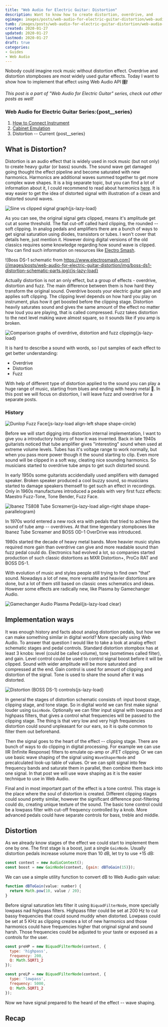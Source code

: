 ```yaml
---
title: "Web Audio for Electric Guitar: Distortion"
description: Want to know how to create distortion, overdrive, and
ogimage: images/posts/web-audio-for-electric-guitar-distortion/web-audio-for-electric-guitar-distortion-og.jpg
tumb: /images/posts/web-audio-for-electric-guitar-distortion/web-audio-for-electric-guitar-distortion
created: 2020-01-27
updated: 2020-01-27
lastmod: 2020-01-27
draft: true
categories:
- Guides
- Web Audio
---
```

Nobody could imagine rock music without distortion effect. Overdrive and distortion stompboxes are most widely used guitar effects. Today I want to show how to implement that effect using Web Audio API 🎛!

*This post is a part of "Web Audio for Electric Guitar" series, check out other posts as well!*

### Web Audio for Electric Guitar Series:{post__series}

1. [How to Connect Instrument](https://bobrov.dev/blog/web-audio-for-electric-guitar-how-to-connect-instrument/)
2. [Cabinet Emulation](https://bobrov.dev/blog/web-audio-for-electric-guitar-cabinet-emulation/)
3. Distortion -- Current {post__series}

## What is Distortion?
Distortion is an audio effect that is widely used in rock music (but not only) to create heavy guitar (or bass) sounds. The sound wave get damaged going thought the effect pipeline and become saturated with new harmonics. Harmonics are additional waves summed together to get more complex wave shapes. It is a big separate topic, but you can find a lot of information about it, I could recommend to read about harmonics [here](https://blackstoneappliances.com/dist101.html). It is way easier to get the idea of distorted signal with illustration of a clean and distorted sound waves.

![Sine vs clipped signal graph](/images/posts/web-audio-for-electric-guitar-distortion/img/clipping.jpg){js-lazy-load}

As you can see, the original signal gets clipped, means it's amplitude get cut at some threshold. The flat cut-off called hard clipping, the rounded -- soft clipping. In analog pedals and amplifiers there are a bunch of ways to get signal saturation using diodes, transistors or tubes. I won't cover that details here, just mention it. However doing digital versions of the old classics requires some knowledge regarding how sound wave is clipped. You can find such information on resources like [Electro Smash](https://www.electrosmash.com/boss-ds1-analysis).

![Boss DS-1 schematic from https://www.electrosmash.com](/images/posts/web-audio-for-electric-guitar-distortion/img/boss-ds1-distortion-schematic-parts.jpg){js-lazy-load}

Actually distortion is not an only effect, but a group of effects - overdrive, distortion and fuzz. The main difference between them is how hard they transform the original sound. Overdrive boosts your electric guitar gain and applies soft clipping. The clipping level depends on how hard you play on instrument, plus how it get boosted before the clipping stage. Distortion heavily saturates sound and gives the same amount of the effect no matter how loud you are playing, that is called compressed. Fuzz takes distortion to the next level making wave almost square, so it sounds like if you amp is broken.

![Comparison graphs of overdrive, distortion and fuzz clipping](/images/posts/web-audio-for-electric-guitar-distortion/img/overdrive-dist-fuzz-clip.jpg){js-lazy-load}

It is hard to describe a sound with words, so I put samples of each effect to get better understanding:

- Overdrive
- Distortion
- Fuzz

With help of different type of distortion applied to the sound you can play a huge range of music, starting from blues and ending with heavy metal 🤘. In this post we will focus on distortion, I will leave fuzz and overdrive for a separate posts.

### History
![Dunlop Fuzz Face](/images/posts/web-audio-for-electric-guitar-distortion/img/fuzz-face.png){js-lazy-load align-left shape shape-circle}

Before we will start digging into distortion internal implementation, I want to give you a introductory history of how it was invented. Back in late 1940s guitarists noticed that tube amplifier gives "interesting" sound when used at extreme volume levels. Tubes has it's voltage range to work normally, but when you pass more power though it the sound starting to clip. Even more sound will be clipped in a soft way, cleating nice sounding harmonics. So musicians started to overdrive tube amps to get such distorted sound.

In early 1950s some guitarists accidendially used amplifiers with damaged speaker. Broken speaker produced a cool buzzy sound, so musicians started to damage speakers themself to get such an effect in recordings. Only in 1960s manufactures introduced a pedals with very first fuzz effects: Maestro Fuzz-Tone, Tone Bender, Fuzz Face.

![Ibanez TS808 Tube Screamer](/images/posts/web-audio-for-electric-guitar-distortion/img/ibanez-ts808.png){js-lazy-load align-right shape shape-parallelogram}

In 1970s world entered a new rock era with pedals that tried to achieve the sound of tube amp -- overdrives. At that time legendary stompboxes like Ibanez Tube Screamer and BOSS OD-1 OverDrive was introduced.

1980s started the decade of heavy metal bands. More heavier music styles required more gain than overdrive can give and more readable sound than fuzz pedal could do. Electronics had evolved a lot, so companies started production of such classic distortions as MXR Distortion+, ProCo RAT and BOSS DS-1.

With evolution of music and styles people still trying to find own "that" sound. Nowadays a lot of new, more versalite and heavier distortions are done, but a lot of them still based on classic ones schematics and ideas. However some effects are radically new, like Plasma by Gamechanger Audio.

![Gamechanger Audio Plasma Pedal](/images/posts/web-audio-for-electric-guitar-distortion/img/plasma-pedal.jpg){js-lazy-load clear}

## Implementation ways
It was enough history and facts about analog distortion pedals, but how we can make something similar in digital world? More specially using Web Audio. To answer that question I would like to take a look at analog effect schematic stages and pedal controls. Standard distortion stompbox has at least 3 knobs: level (could be called volume), tone (sometimes called filter), and gain. Level control could be used to control signal boost before it will be clipped. Sound with wider amplitude will be more saturated and compressed at the end. Gain control is used for amount of clipping and distortion of the signal. Tone is used to share the sound after it was distorted.

![Distortion (BOSS DS-1) controls](/images/posts/web-audio-for-electric-guitar-distortion/img/distortion-controls.jpg){js-lazy-load}

In general the stages of distortion schematic consists of: input boost stage, clipping stage, and tone stage. So in digital world we can first make signal louder using `GainNode`. Optionally we can filter input signal with lowpass and highpass filters, that gives a control what frequencies will be passed to the clipping stage. The thing is that very low and very high frequiencies distortion could sound unpleasant for our ears, so it is quite common to filter them out beforehand.

Then the signal goes to the heart of the effect -- clipping stage. There are bunch of ways to do clipping in digital processing. For example we can use IIR (Infinite Response) filters to emulate op-amp or JFET clipping. Or we can use basic wave shaping of the signal using `WaveShaperNode` and precalculated look-up table of values. Or we can split signal into few frequency bands and saturate them in parallel, then combine them back into one signal. In that post we will use wave shaping as it is the easier technique to use in Web Audio.

Final and in most important part of the effect is a tone control. This stage is the place where the soul of distortion is created. Different clipping stages could sound pretty similar, however the significant difference post-filtering could do, creating unique texture of the sound. The basic tone control could be a lowpass filter with cut-off frequency controlled by a knob. More advanced pedals could have separate controls for bass, treble and middle.

## Distortion
As we already know stages of the effect we could start to implement them one by one. The first stage is a boost, just a single `GainNode`. Usually distortion pedals increase volume more than 10 dB, let try to use +15 dB:

```js
const context = new AudioContext();
const boost = new GainNode(context, {gain: dBToGain(15)});
```

We can use a simple utility function to convert dB to Web Audio gain value:

```js
function dBToGain(value: number) {
  return Math.pow(10, value / 20);
}
```

Before signal saturation lets filter it using `BiquadFilterNode`, more specially lowpass nad highpass filters. Highpass filter could be set at 200 Hz to cut bassy frequencies that could sound muddy when distorted. Lowpass could be set at 5 KHz as clipping creates a lot of new harmonics and those harmonics could have frequencies higher that original signal and sound harsh. Those frequencies could be adjusted to your taste or exposed as a controls for the user.

```js
const preHP = new BiquadFilterNode(context, {
  type: 'highpass',
  frequency: 200,
  Q: Math.SQRT1_2
});

const preLP = new BiquadFilterNode(context, {
  type: 'lowpass',
  frequency: 5000,
  Q: Math.SQRT1_2
});
```
Now we have signal prepared to the heard of the effect -- wave shaping.

## Recap
